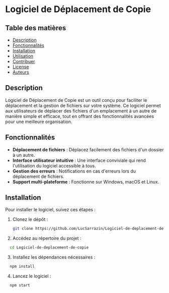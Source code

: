 # Logiciel de Déplacement de Copie

## Table des matières

* [Description](#description)
* [Fonctionnalités](#fonctionnalités)
* [Installation](#installation)
* [Utilisation](#utilisation)
* [Contribuer](#contribuer)
* [License](#license)
* [Auteurs](#auteurs)

## Description

Logiciel de Déplacement de Copie est un outil conçu pour faciliter le déplacement et la gestion de fichiers sur votre système. Ce logiciel permet aux utilisateurs de déplacer des fichiers d'un emplacement à un autre de manière simple et efficace, tout en offrant des fonctionnalités avancées pour une meilleure organisation.

## Fonctionnalités

* **Déplacement de fichiers** : Déplacez facilement des fichiers d'un dossier à un autre.
* **Interface utilisateur intuitive** : Une interface conviviale qui rend l'utilisation du logiciel accessible à tous.
* **Gestion des erreurs** : Notifications en cas d'erreurs lors du déplacement de fichiers.
* **Support multi-plateforme** : Fonctionne sur Windows, macOS et Linux.

## Installation

Pour installer le logiciel, suivez ces étapes :

1. Clonez le dépôt :
   ```bash
   git clone https://github.com/LucSarrazin/Logiciel-de-deplacement-de-copie.git
    ```

2. Accédez au répertoire du projet :

 ```bash
   cd Logiciel-de-deplacement-de-copie
 ```

3. Installez les dépendances nécessaires :

 ```bash
   npm install
 ```
4. Lancez le logiciel :

 ```bash
   npm start
 ```
